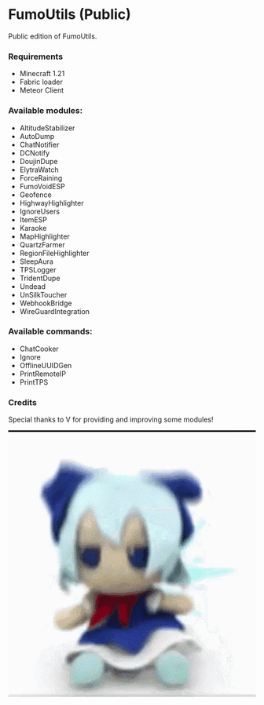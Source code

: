 # FumoUtils (Public)
Public edition of FumoUtils.

### Requirements
- Minecraft 1.21
- Fabric loader
- Meteor Client

### Available modules:
- AltitudeStabilizer
- AutoDump
- ChatNotifier
- DCNotify
- DoujinDupe
- ElytraWatch
- ForceRaining
- FumoVoidESP
- Geofence
- HighwayHighlighter
- IgnoreUsers
- ItemESP
- Karaoke
- MapHighlighter
- QuartzFarmer
- RegionFileHighlighter
- SleepAura
- TPSLogger
- TridentDupe
- Undead
- UnSilkToucher
- WebhookBridge
- WireGuardIntegration

### Available commands:
- ChatCooker
- Ignore
- OfflineUUIDGen
- PrintRemoteIP
- PrintTPS

### Credits
Special thanks to V for providing and improving some modules!  


![fumo](fumo.gif)
